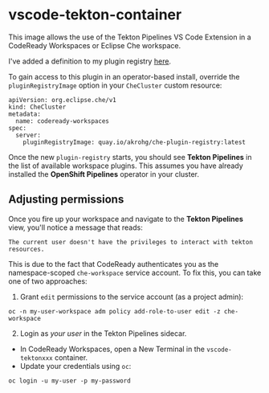 # vscode-tekton-container
This image allows the use of the Tekton Pipelines VS Code Extension in a CodeReady Workspaces or Eclipse Che workspace.

I've added a definition to my plugin registry [here](https://github.com/andykrohg/codeready-workspaces/tree/crw-2.4-rhel-8/dependencies/che-plugin-registry/v3/plugins/redhat-developer/vscode-tekton).

To gain access to this plugin in an operator-based install, override the `pluginRegistryImage` option in your `CheCluster` custom resource:

```
apiVersion: org.eclipse.che/v1
kind: CheCluster
metadata:
  name: codeready-workspaces
spec:
  server:
    pluginRegistryImage: quay.io/akrohg/che-plugin-registry:latest
```

Once the new `plugin-registry` starts, you should see **Tekton Pipelines** in the list of available workspace plugins. This assumes you have already installed the **OpenShift Pipelines** operator in your cluster.

## Adjusting permissions
Once you fire up your workspace and navigate to the **Tekton Pipelines** view, you'll notice a message that reads:
```
The current user doesn't have the privileges to interact with tekton resources.
```
This is due to the fact that CodeReady authenticates you as the namespace-scoped `che-workspace` service account. To fix this, you can take one of two approaches:
1. Grant `edit` permissions to the service account (as a project admin):
```
oc -n my-user-workspace adm policy add-role-to-user edit -z che-workspace
```
2. Login as _your user_ in the Tekton Pipelines sidecar. 
* In CodeReady Workspaces, open a New Terminal in the `vscode-tektonxxx` container.
* Update your credentials using `oc`:
```
oc login -u my-user -p my-password
```
